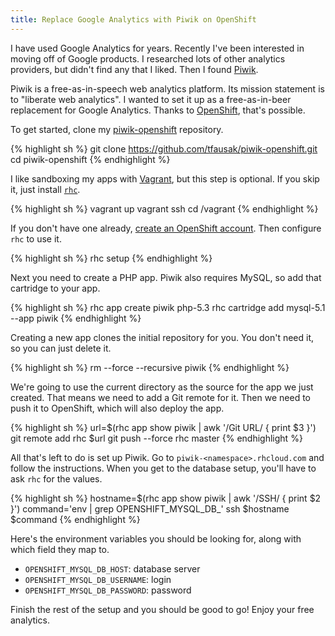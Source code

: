 ```yaml
---
title: Replace Google Analytics with Piwik on OpenShift
---
```


I have used Google Analytics for years. Recently I've been interested
in moving off of Google products. I researched lots of other analytics
providers, but didn't find any that I liked. Then I found [Piwik][1].

Piwik is a free-as-in-speech web analytics platform. Its mission
statement is to "liberate web analytics". I wanted to set it up as
a free-as-in-beer replacement for Google Analytics. Thanks to
[OpenShift][2], that's possible.

To get started, clone my [piwik-openshift][3] repository.

{% highlight sh %}
git clone https://github.com/tfausak/piwik-openshift.git
cd piwik-openshift
{% endhighlight %}

I like sandboxing my apps with [Vagrant][4], but this step is optional.
If you skip it, just install [`rhc`][5].

{% highlight sh %}
vagrant up
vagrant ssh
cd /vagrant
{% endhighlight %}

If you don't have one already, [create an OpenShift account][6].
Then configure `rhc` to use it.

{% highlight sh %}
rhc setup
{% endhighlight %}

Next you need to create a PHP app. Piwik also requires MySQL, so
add that cartridge to your app.

{% highlight sh %}
rhc app create piwik php-5.3
rhc cartridge add mysql-5.1 --app piwik
{% endhighlight %}

Creating a new app clones the initial repository for you. You don't
need it, so you can just delete it.

{% highlight sh %}
rm --force --recursive piwik
{% endhighlight %}

We're going to use the current directory as the source for the app
we just created. That means we need to add a Git remote for it.
Then we need to push it to OpenShift, which will also deploy the
app.

{% highlight sh %}
url=$(rhc app show piwik | awk '/Git URL/ { print $3 }')
git remote add rhc $url
git push --force rhc master
{% endhighlight %}

All that's left to do is set up Piwik. Go to
`piwik-<namespace>.rhcloud.com` and follow the instructions. When
you get to the database setup, you'll have to ask `rhc` for the
values.

{% highlight sh %}
hostname=$(rhc app show piwik | awk '/SSH/ { print $2 }')
command='env | grep OPENSHIFT_MYSQL_DB_'
ssh $hostname $command
{% endhighlight %}

Here's the environment variables you should be looking for, along
with which field they map to.

-   `OPENSHIFT_MYSQL_DB_HOST`: database server
-   `OPENSHIFT_MYSQL_DB_USERNAME`: login
-   `OPENSHIFT_MYSQL_DB_PASSWORD`: password

Finish the rest of the setup and you should be good to go! Enjoy
your free analytics.

[1]: https://piwik.org
[2]: https://www.openshift.com
[3]: https://github.com/tfausak/piwik-openshift
[4]: http://www.vagrantup.com
[5]: https://www.openshift.com/developers/rhc-client-tools-install
[6]: https://openshift.redhat.com/app/account/new
